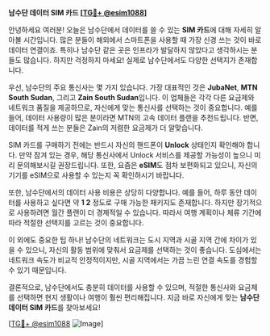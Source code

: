 **남수단 데이터 SIM 카드 [[TG💪+ @esim1088](https://t.me/s/esim1088)]**

안녕하세요 여러분! 오늘은 남수단에서 데이터를 쓸 수 있는 **SIM 카드**에 대해 자세히 알아볼 시간입니다. 많은 분들이 해외에서 스마트폰을 사용할 때 가장 신경 쓰는 것이 바로 데이터 연결이죠. 특히나 남수단 같은 곳은 인프라가 발달하지 않았다고 생각하시는 분들도 많습니다. 하지만 걱정하지 마세요! 실제로 남수단에서도 다양한 선택지가 존재합니다.

우선, 남수단의 주요 통신사는 몇 가지 있습니다. 가장 대표적인 것은 **JubaNet**, **MTN South Sudan**, 그리고 **Zain South Sudan**입니다. 이 업체들은 각각 다른 요금제와 네트워크 품질을 제공하므로, 자신에게 맞는 통신사를 선택하는 것이 중요합니다. 예를 들어, 데이터 사용량이 많은 분이라면 MTN의 고속 데이터 플랜을 추천드립니다. 반면, 데이터를 적게 쓰는 분들은 Zain의 저렴한 요금제가 더 알맞습니다.

SIM 카드를 구매하기 전에는 반드시 자신의 핸드폰이 **Unlock** 상태인지 확인해야 합니다. 만약 잠겨 있는 경우, 해당 통신사에서 Unlock 서비스를 제공할 가능성이 높으니 미리 문의해보시길 권장드립니다. 또한, 요즘은 **eSIM**도 점차 보편화되고 있으니, 자신의 기기를 eSIM으로 사용할 수 있는지 꼭 확인하시기 바랍니다.

또한, 남수단에서의 데이터 사용 비용은 상당히 다양합니다. 예를 들어, 하루 동안 데이터를 사용하고 싶다면 약 **$1~$2** 정도로 구매 가능한 패키지도 존재합니다. 하지만 장기적으로 사용하려면 월간 플랜이 더 경제적일 수 있습니다. 따라서 여행 계획이나 체류 기간에 따라 적절한 선택지를 고르는 것이 중요합니다.

이 외에도 중요한 팁 하나! 남수단의 네트워크는 도시 지역과 시골 지역 간에 차이가 있을 수 있으니, 자신의 활동 범위에 맞춰서 요금제를 선택하는 것이 좋습니다. 도심에서는 네트워크 속도가 비교적 안정적이지만, 시골 지역에서는 가끔 느린 연결 속도를 경험할 수 있기 때문입니다.

결론적으로, 남수단에서도 충분히 데이터를 사용할 수 있으며, 적절한 통신사와 요금제를 선택하면 현지 생활이나 여행이 훨씬 편리해집니다. 지금 바로 자신에게 맞는 **남수단 데이터 SIM 카드**를 찾아보세요!

[[TG💪+ @esim1088](https://t.me/s/esim1088) ![Image](https://i.postimg.cc/Y0z9fWf4/image.png)]